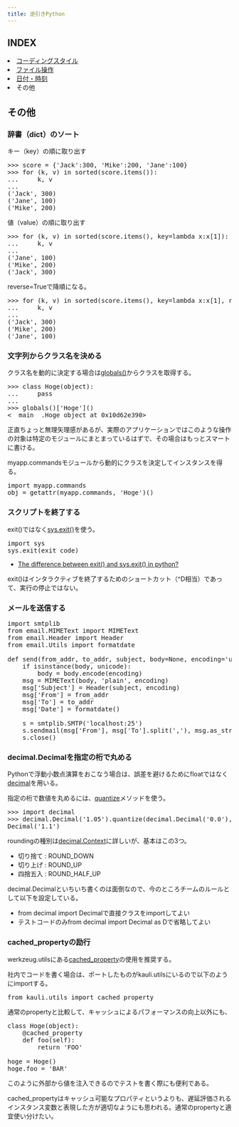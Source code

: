 ```yaml
---
title: 逆引きPython
---
```

## INDEX

<li><a href="/pages/python_coding/">コーディングスタイル</a></li>
<li><a href="/pages/python_file/">ファイル操作</a></li>
<li><a href="/pages/python_date/">日付・時刻</a></li>
<li>その他</li>

## その他

### 辞書（dict）のソート

キー（key）の順に取り出す

<pre class="prettyprint">
>>> score = {'Jack':300, 'Mike':200, 'Jane':100}
>>> for (k, v) in sorted(score.items()):
...     k, v
...
('Jack', 300)
('Jane', 100)
('Mike', 200)
</pre>

値（value）の順に取り出す

<pre class="prettyprint">
>>> for (k, v) in sorted(score.items(), key=lambda x:x[1]):
...     k, v
...
('Jane', 100)
('Mike', 200)
('Jack', 300)
</pre>

reverse=Trueで降順になる。

<pre class="prettyprint">
>>> for (k, v) in sorted(score.items(), key=lambda x:x[1], reverse=True):
...     k, v
...
('Jack', 300)
('Mike', 200)
('Jane', 100)
</pre>


### 文字列からクラス名を決める

クラス名を動的に決定する場合は[globals()](http://docs.python.jp/2/library/functions.html#globals)からクラスを取得する。

<pre class="prettyprint">
>>> class Hoge(object):
...     pass
...
>>> globals()['Hoge']()
<__main__.Hoge object at 0x10d62e390>
</pre>

正直ちょっと無理矢理感があるが、実際のアプリケーションではこのような操作の対象は特定のモジュールにまとまっているはずで、その場合はもっとスマートに書ける。

myapp.commandsモジュールから動的にクラスを決定してインスタンスを得る。

<pre class="prettyprint">
import myapp.commands
obj = getattr(myapp.commands, 'Hoge')()
</pre>


### スクリプトを終了する

exit()ではなく[sys.exit()](http://docs.python.jp/2/library/sys.html#sys.exit)を使う。

<pre class="prettyprint">
import sys
sys.exit(exit_code)
</pre>

- [The difference between exit() and sys.exit() in python?](http://stackoverflow.com/questions/6501121/the-difference-between-exit-and-sys-exit-in-python)

exit()はインタラクティブを終了するためのショートカット（^D相当）であって、実行の停止ではない。


### メールを送信する

<pre class="prettyprint">
import smtplib
from email.MIMEText import MIMEText
from email.Header import Header
from email.Utils import formatdate

def send(from_addr, to_addr, subject, body=None, encoding='utf-8'):
    if isinstance(body, unicode):
        body = body.encode(encoding)
    msg = MIMEText(body, 'plain', encoding)
    msg['Subject'] = Header(subject, encoding)
    msg['From'] = from_addr
    msg['To'] = to_addr
    msg['Date'] = formatdate()

    s = smtplib.SMTP('localhost:25')
    s.sendmail(msg['From'], msg['To'].split(','), msg.as_string())
    s.close()
</pre>


### decimal.Decimalを指定の桁で丸める

Pythonで浮動小数点演算をおこなう場合は、誤差を避けるためにfloatではなく[decimal](http://docs.python.jp/2/library/decimal.html)を用いる。

指定の桁で数値を丸めるには、[quantize](http://docs.python.jp/2/library/decimal.html#decimal.Decimal.quantize)メソッドを使う。

<pre class="prettyprint">
>>> import decimal
>>> decimal.Decimal('1.05').quantize(decimal.Decimal('0.0'), rounding=decimal.ROUND_HALF_UP)
Decimal('1.1')
</pre>

roundingの種別は[decimal.Context](http://docs.python.jp/2/library/decimal.html#decimal.Context)に詳しいが、基本はこの3つ。

- 切り捨て : ROUND\_DOWN
- 切り上げ : ROUND\_UP
- 四捨五入 : ROUND\_HALF\_UP

decimal.Decimalといちいち書くのは面倒なので、今のところチームのルールとして以下を設定している。

- from decimal import Decimalで直接クラスをimportしてよい
- テストコードのみfrom decimal import Decimal as Dで省略してよい


### cached_propertyの励行

werkzeug.utilsにある[cached_property](http://werkzeug.pocoo.org/docs/utils/#werkzeug.utils.cached_property)の使用を推奨する。

社内でコードを書く場合は、ポートしたものがkauli.utilsにいるので以下のようにimportする。

<pre class="prettyprint">
from kauli.utils import cached_property
</pre>

通常のpropertyと比較して、キャッシュによるパフォーマンスの向上以外にも、

<pre class="prettyprint">
class Hoge(object):
    @cached_property
    def foo(self):
        return 'FOO'

hoge = Hoge()
hoge.foo = 'BAR'
</pre>

このように外部から値を注入できるのでテストを書く際にも便利である。

cached_propertyはキャッシュ可能なプロパティというよりも、遅延評価されるインスタンス変数と表現した方が適切なようにも思われる。通常のpropertyと適宜使い分けたい。
